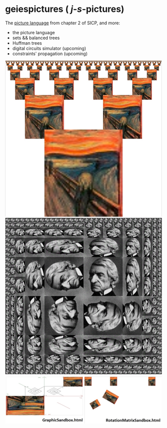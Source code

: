 # geiespictures   ( _j_-_s_-pictures)

The [picture language](https://mitpress.mit.edu/sicp/full-text/sicp/book/node36.html) from chapter 2 of SICP, and more:

- the picture language
- sets && balanced trees
- Huffman trees
- digital circuits simulator (upcoming)
- constraints' propagation (upcoming)

![alt image](/img/screams.jpg)
![alt image](/img/my_rogers.jpg)
![alt image](/img/sandboxes.jpg)

